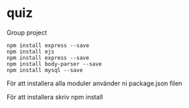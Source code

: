 # quiz
Group project

```
npm install express --save
npm install ejs
npm install express --save
npm install body-parser --save
npm install mysql --save
```

För att installera alla moduler använder ni package.json filen

För att installera skriv npm install
